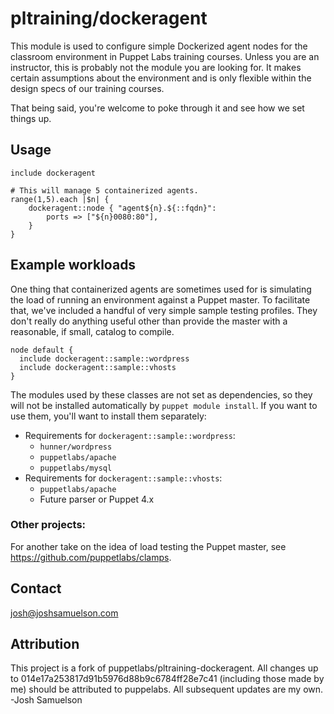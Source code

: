 # pltraining/dockeragent

This module is used to configure simple Dockerized agent nodes for the classroom
environment in Puppet Labs training courses. Unless you are an instructor, this
is probably not the module you are looking for. It makes certain assumptions
about the environment and is only flexible within the design specs of our
training courses.

That being said, you're welcome to poke through it and see how we set things up.

## Usage

```Puppet
include dockeragent

# This will manage 5 containerized agents.
range(1,5).each |$n| {
    dockeragent::node { "agent${n}.${::fqdn}":
        ports => ["${n}0080:80"],
    }
}
```

## Example workloads

One thing that containerized agents are sometimes used for is simulating the
load of running an environment against a Puppet master. To facilitate that,
we've included a handful of very simple sample testing profiles. They don't
really do anything useful other than provide the master with a reasonable, if
small, catalog to compile.

```Puppet
node default {
  include dockeragent::sample::wordpress
  include dockeragent::sample::vhosts
}
```

The modules used by these classes are not set as dependencies, so they will not
be installed automatically by `puppet module install`. If you want to use them,
you'll want to install them separately:

* Requirements for `dockeragent::sample::wordpress`:
  * `hunner/wordpress`
  * `puppetlabs/apache`
  * `puppetlabs/mysql`
* Requirements for `dockeragent::sample::vhosts`:
  * `puppetlabs/apache`
  * Future parser or Puppet 4.x

### Other projects:

For another take on the idea of load testing the Puppet master, see
https://github.com/puppetlabs/clamps.

Contact
-------
josh@joshsamuelson.com

Attribution
-----------
This project is a fork of puppetlabs/pltraining-dockeragent. All changes up to 014e17a253817d91b5976d88b9c6784ff28e7c41 (including those made by me) should be attributed to puppelabs. All subsequent updates are my own. -Josh Samuelson

